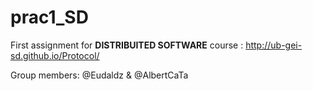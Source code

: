 # prac1_SD
First assignment for __DISTRIBUITED SOFTWARE__ course : http://ub-gei-sd.github.io/Protocol/


Group members: @Eudaldz & @AlbertCaTa

